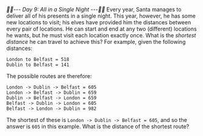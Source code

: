 *:calendar::calendar:--- Day 9: All in a Single Night ---:calendar::calendar:*
Every year, Santa manages to deliver all of his presents in a single night.
This year, however, he has some new locations to visit; his elves have provided him the distances between every pair of locations.  He can start and end at any two (different) locations he wants, but he must visit each location exactly once.  What is the *shortest distance* he can travel to achieve this?
For example, given the following distances:
```London to Dublin = 464
London to Belfast = 518
Dublin to Belfast = 141
```
The possible routes are therefore:
```Dublin -> London -> Belfast = 982
London -> Dublin -> Belfast = 605
London -> Belfast -> Dublin = 659
Dublin -> Belfast -> London = 659
Belfast -> Dublin -> London = 605
Belfast -> London -> Dublin = 982
```
The shortest of these is `London -> Dublin -> Belfast = 605`, and so the answer is `605` in this example.
What is the distance of the shortest route?
